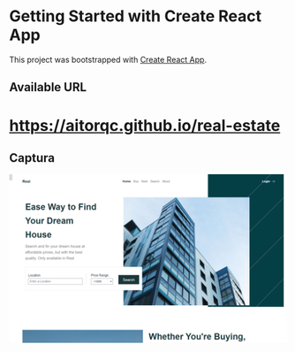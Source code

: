 # Getting Started with Create React App

This project was bootstrapped with [Create React App](https://github.com/facebook/create-react-app).

## Available URL

# https://aitorqc.github.io/real-estate

## Captura
![Captura](https://github.com/aitorqc/real-estate/blob/main/public/Captura.png)

